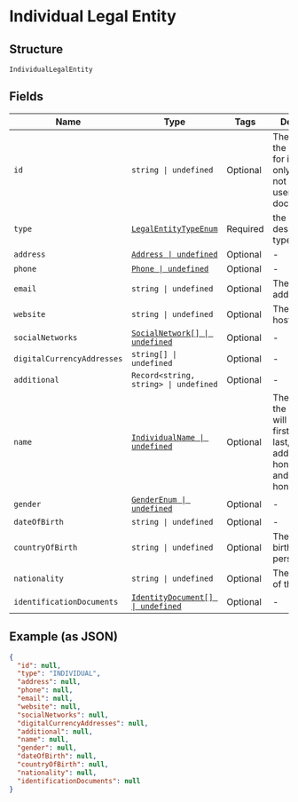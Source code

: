 
# Individual Legal Entity

## Structure

`IndividualLegalEntity`

## Fields

| Name | Type | Tags | Description |
|  --- | --- | --- | --- |
| `id` | `string \| undefined` | Optional | The Party ID of the Customer, for internal use only. Should not appear in user facing documentation. |
| `type` | [`LegalEntityTypeEnum`](../../doc/models/legal-entity-type-enum.md) | Required | the second description of type parameter |
| `address` | [`Address \| undefined`](../../doc/models/address.md) | Optional | - |
| `phone` | [`Phone \| undefined`](../../doc/models/phone.md) | Optional | - |
| `email` | `string \| undefined` | Optional | The email address. |
| `website` | `string \| undefined` | Optional | The website hostname. |
| `socialNetworks` | [`SocialNetwork[] \| undefined`](../../doc/models/social-network.md) | Optional | - |
| `digitalCurrencyAddresses` | `string[] \| undefined` | Optional | - |
| `additional` | `Record<string, string> \| undefined` | Optional | - |
| `name` | [`IndividualName \| undefined`](../../doc/models/individual-name.md) | Optional | The name of the person. It will consist of first, middle, last, additionalLast, honorificPrefix, and honorificSuffix. |
| `gender` | [`GenderEnum \| undefined`](../../doc/models/gender-enum.md) | Optional | - |
| `dateOfBirth` | `string \| undefined` | Optional | - |
| `countryOfBirth` | `string \| undefined` | Optional | The country of birth for the person. |
| `nationality` | `string \| undefined` | Optional | The nationality of the person. |
| `identificationDocuments` | [`IdentityDocument[] \| undefined`](../../doc/models/identity-document.md) | Optional | - |

## Example (as JSON)

```json
{
  "id": null,
  "type": "INDIVIDUAL",
  "address": null,
  "phone": null,
  "email": null,
  "website": null,
  "socialNetworks": null,
  "digitalCurrencyAddresses": null,
  "additional": null,
  "name": null,
  "gender": null,
  "dateOfBirth": null,
  "countryOfBirth": null,
  "nationality": null,
  "identificationDocuments": null
}
```

